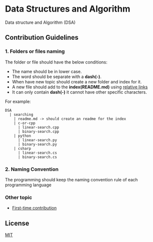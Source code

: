 # Data Structures and Algorithm
Data structure and Algorithm (DSA)

## Contribution Guidelines
### 1. Folders or files naming
The folder or file should have the below conditions:
- The name should be in lower case.
- The word should be separate with a **dash(-)**.
- When have new topic should create a new folder and index for it.
- A new file should add to the **index(README.md)** using [relative links](https://compugoddess.com/relative-vs-absolute-links/)
- It can only contain **dash(-)** it cannot have other specific characters.

For example:
```
DSA
  | searching
    | readme.md -> should create an readme for the index
    | c-or-cpp
      | linear-search.cpp
      | binary-search.cpp
    | python
      | linear-search.py
      | binary-search.py
    | csharp
      | linear-search.cs
      | binary-search.cs
```
### 2. Naming Convention
The programming should keep the naming convention rule of each programming language

### Other topic
- [First-time contribution](CONTRIBUTING.md)
## License
[MIT](./LICENSE)
